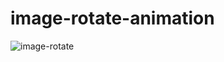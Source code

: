 # image-rotate-animation
![image-rotate](https://github.com/Silvi17/image-rotate-animation/assets/107277624/d22c2f75-eb19-4d71-b5dd-42ebf58b5889)
